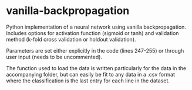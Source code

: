 # vanilla-backpropagation
Python implementation of a neural network using vanilla backpropagation. Includes options for activation function (sigmoid or tanh) and validation method (k-fold cross validation or holdout validation).

Parameters are set either explicitly in the code (lines 247-255) or through user input (needs to be uncommented). 

The function used to load the data is written particularly for the data in the accompanying folder, but can easily be fit to any data in a .csv format where the classification is the last entry for each line in the dataset.
